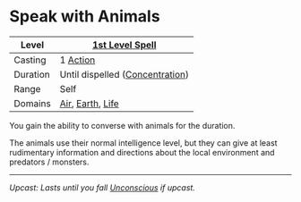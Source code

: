 # Speak with Animals

| Level    | [1st Level Spell](1st%20Level%20Spells.md)                                                                          |
| -------- | ------------------------------------------------------------------------------------------------------------------- |
| Casting  | 1 [Action](../../../../Game%20Procedures/Core%20Procedures/Action.md)                                               |
| Duration | Until dispelled ([Concentration](../../Concentration.md))                                                           |
| Range    | Self                                                                                                                |
| Domains  | [Air](../../Spell%20Domains/Air.md), [Earth](../../Spell%20Domains/Earth.md), [Life](../../Spell%20Domains/Life.md) |

You gain the ability to converse with animals for the duration.

The animals use their normal intelligence level, but they can give at least rudimentary information and directions about the local environment and predators / monsters.

---
*Upcast: Lasts until you fall [Unconscious](../../../../Game%20Procedures/Conditions/Unconscious.md) if upcast.*
